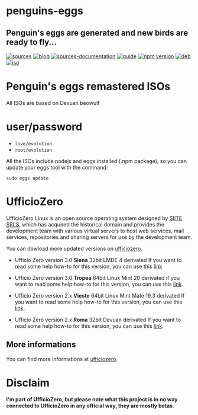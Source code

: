 penguins-eggs
=============

## Penguin&#39;s eggs are generated and new birds are ready to fly...
[![sources](https://img.shields.io/badge/github-sources-blue)](https://github.com/pieroproietti/penguins-eggs)
[![blog](https://img.shields.io/badge/blog-penguin's%20eggs-blue)](https://penguins-eggs.net)
[![sources-documentation](https://img.shields.io/badge/sources-documentation-blue)](https://penguins-eggs.net/sources-documentation/index.html)
[![guide](https://img.shields.io/badge/guide-penguin's%20eggs-blue)](https://penguins-eggs.net/book/)
[![npm version](https://img.shields.io/npm/v/penguins-eggs.svg)](https://npmjs.org/package/penguins-eggs)
[![deb](https://img.shields.io/badge/deb-packages-orange)](https://sourceforge.net/projects/penguins-eggs/files/packages-deb)
[![iso](https://img.shields.io/badge/iso-images-orange)](https://sourceforge.net/projects/penguins-eggs/files/iso)


# Penguin's eggs remastered ISOs

All ISOs are based on Devuan beowulf

# user/password
* ```live/evolution```
* ```root/evolution```

All the ISOs include nodejs and eggs installed (.npm package), so you can update your eggs tool with the command:

```sudo eggs update```

# UfficioZero

UfficioZero Linux is an open source operating system designed by [SIITE SRLS](https://it.siite.it/), which has acquired the historical domain and provides the development team with various virtual servers to host web services, mail services, repositories and sharing servers for use by the development team.

You can dowload more updated versions on [ufficiozero](https://www.ufficiozero.org/index.php?alias=download).

* Ufficio Zero version 3.0 **Siena** 32bit LMDE 4 derivated
If you want to read some help how-to for this version, you can use this [link](https://wiki.ufficiozero.org/doku.php?id=siena)

* Ufficio Zero version 3.0 **Tropea** 64bit Linux Mint 20 derivated
if you want to read some help how-to for this version, you can use this [link](https://wiki.ufficiozero.org/doku.php?id=tropea).

* Ufficio Zero version 2.x **Vieste** 64bit Linux Mint Mate 19.3 derivated
If you want to read some help how-to for this version, you can use this [link](https://wiki.ufficiozero.org/doku.php?id=vieste).

* Ufficio Zero version 2.x **Roma** 32bit Devuan derivated
If you want to read some help how-to for this version, you can use this [link](https://wiki.ufficiozero.org/doku.php?id=vieste).


## More informations

You can find more informations at [ufficiozero](https://www.ufficiozero.org/).

# Disclaim
__I'm part of UfficioZero, but please note what this project is in no way connected to UfficioZero in any official way, they are mostly betas__.


